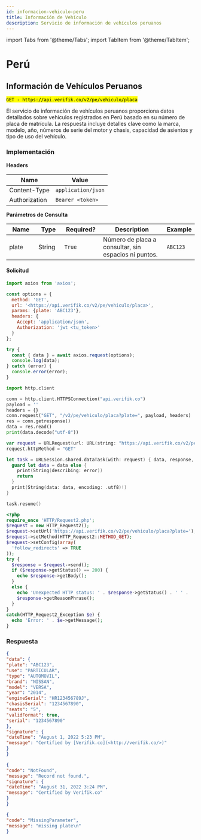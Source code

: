 ```yaml
---
id: informacion-vehiculo-peru
title: Información de Vehículo
description: Servicio de información de vehículos peruanos
---
```


import Tabs from '@theme/Tabs';
import TabItem from '@theme/TabItem';

# Perú

## Información de Vehículos Peruanos

<mark >`GET - https://api.verifik.co/v2/pe/vehiculo/placa`</mark>

El servicio de información de vehículos peruanos proporciona datos detallados sobre vehículos registrados en Perú basado en su número de placa de matrícula. La respuesta incluye detalles clave como la marca, modelo, año, números de serie del motor y chasis, capacidad de asientos y tipo de uso del vehículo.

### Implementación

**Headers**

| Name          | Value              |
| ------------- | ------------------ |
| Content-Type  | `application/json` |
| Authorization | `Bearer <token>`   |

**Parámetros de Consulta**

<table><thead><tr><th width="107">Name</th><th width="78">Type</th><th width="111">Required?</th><th width="330">Description</th><th>Example</th></tr></thead><tbody><tr><td>plate</td><td>String</td><td><code>True</code></td><td>Número de placa a consultar, sin espacios ni puntos.</td><td><code>ABC123</code></td></tr></tbody></table>

#### Solicitud

<Tabs>
<TabItem value="javascript" label="JavaScript">

```javascript
import axios from 'axios';

const options = {
  method: 'GET',
  url: '<https://api.verifik.co/v2/pe/vehiculo/placa>',
  params: {plate: 'ABC123'},
  headers: {
    Accept: 'application/json',
    Authorization: 'jwt <tu_token>'
  }
};

try {
  const { data } = await axios.request(options);
  console.log(data);
} catch (error) {
  console.error(error);
}
```

</TabItem>
<TabItem value="python" label="Python">

```python
import http.client

conn = http.client.HTTPSConnection("api.verifik.co")
payload = ''
headers = {}
conn.request("GET", "/v2/pe/vehiculo/placa?plate=", payload, headers)
res = conn.getresponse()
data = res.read()
print(data.decode("utf-8"))
```

</TabItem>
<TabItem value="swift" label="Swift">

```swift
var request = URLRequest(url: URL(string: "https://api.verifik.co/v2/pe/vehiculo/placa?plate=")!,timeoutInterval: Double.infinity)
request.httpMethod = "GET"

let task = URLSession.shared.dataTask(with: request) { data, response, error in 
  guard let data = data else {
    print(String(describing: error))
    return
  }
  print(String(data: data, encoding: .utf8)!)
}

task.resume()
```

</TabItem>
<TabItem value="php" label="PHP">

```php
<?php
require_once 'HTTP/Request2.php';
$request = new HTTP_Request2();
$request->setUrl('https://api.verifik.co/v2/pe/vehiculo/placa?plate=');
$request->setMethod(HTTP_Request2::METHOD_GET);
$request->setConfig(array(
  'follow_redirects' => TRUE
));
try {
  $response = $request->send();
  if ($response->getStatus() == 200) {
    echo $response->getBody();
  }
  else {
    echo 'Unexpected HTTP status: ' . $response->getStatus() . ' ' .
    $response->getReasonPhrase();
  }
}
catch(HTTP_Request2_Exception $e) {
  echo 'Error: ' . $e->getMessage();
}
```

</TabItem>
</Tabs>

### **Respuesta**

<Tabs>
<TabItem value="200" label="200">

```json
{
"data": {
"plate": "ABC123",
"use": "PARTICULAR",
"type": "AUTOMOVIL",
"brand": "NISSAN",
"model": "VERSA",
"year": "2014",
"engineSerial": "HR123456789J",
"chasisSerial": "1234567890",
"seats": "5",
"validFormat": true,
"serial": "1234567890"
},
"signature": {
"dateTime": "August 1, 2022 5:23 PM",
"message": "Certified by [Verifik.co](<http://verifik.co/>)"
}
}
```

</TabItem>
<TabItem value="404" label="404">

```json
{
"code": "NotFound",
"message": "Record not found.",
"signature": {
"dateTime": "August 31, 2022 3:24 PM",
"message": "Certified by Verifik.co"
}
}
```

</TabItem>
<TabItem value="409" label="409">

```json
{
"code": "MissingParameter",
"message": "missing plate\n"
}
```

</TabItem>
</Tabs>
